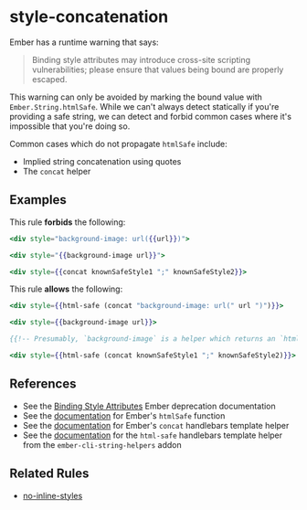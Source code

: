 # style-concatenation

Ember has a runtime warning that says:

> Binding style attributes may introduce cross-site scripting vulnerabilities; please ensure that values being bound are properly escaped.

This warning can only be avoided by marking the bound value with `Ember.String.htmlSafe`. While we can't always detect statically if you're providing a safe string, we can detect and forbid common cases where it's impossible that you're doing so.

Common cases which do not propagate `htmlSafe` include:

* Implied string concatenation using quotes
* The `concat` helper

## Examples

This rule **forbids** the following:

```hbs
<div style="background-image: url({{url}})">
```

```hbs
<div style="{{background-image url}}">
```

```hbs
<div style={{concat knownSafeStyle1 ";" knownSafeStyle2}}>
```

This rule **allows** the following:

```hbs
<div style={{html-safe (concat "background-image: url(" url ")")}}>
```

```hbs
<div style={{background-image url}}>

{{!-- Presumably, `background-image` is a helper which returns an `htmlSafe` style string.  --}}
```

```hbs
<div style={{html-safe (concat knownSafeStyle1 ";" knownSafeStyle2)}}>
```

## References

* See the [Binding Style Attributes](https://emberjs.com/deprecations/v1.x/#toc_binding-style-attributes) Ember deprecation documentation
* See the [documentation](https://www.emberjs.com/api/ember/release/functions/@ember%2Ftemplate/htmlSafe) for Ember's `htmlSafe` function
* See the [documentation](https://www.emberjs.com/api/ember/release/classes/Ember.Templates.helpers/methods/concat?anchor=concat) for Ember's `concat` handlebars template helper
* See the [documentation](https://github.com/romulomachado/ember-cli-string-helpers#html-safe) for the `html-safe` handlebars template helper from the `ember-cli-string-helpers` addon

## Related Rules

* [no-inline-styles](no-inline-styles.md)
